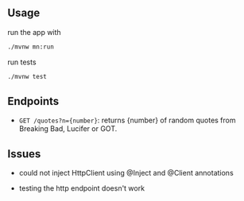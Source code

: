 ## Usage
run the app with
```bash
./mvnw mn:run
```
run tests
```bash
./mvnw test
```

## Endpoints

- `GET /quotes?n={number}`: returns {number} of random quotes from Breaking Bad, Lucifer or GOT.


## Issues

- could not inject HttpClient using @Inject and @Client annotations

- testing the http endpoint doesn't work 
